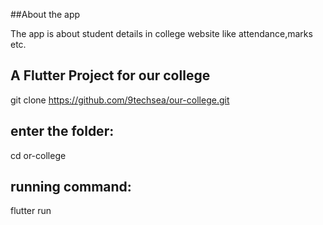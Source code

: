 ##About the app

The app is about student details in college website like attendance,marks etc.


## A Flutter Project for our college

git clone https://github.com/9techsea/our-college.git

## enter the folder:

cd or-college

## running command:

flutter run
